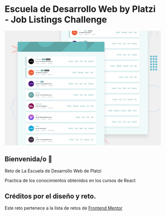 # Escuela de Desarrollo Web by Platzi - Job Listings Challenge

![Design preview for the Job Listings coding challenge](./design/desktop-preview.jpg)

## Bienvenida/o 👋

Reto de La Escuela de Desarrollo Web de Platzi

Practica de los conocimientos obtenidos en los cursos de React

## Créditos por el diseño y reto.

Este reto pertenece a la lista de retos de [Frontend Mentor](https://www.frontendmentor.io/dashboard)
